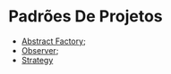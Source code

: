# Padrões De Projetos

* [Abstract Factory](./abstract-factory/);
* [Observer](./observer/);
* [Strategy](./strategy/)